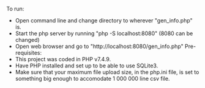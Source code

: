 To run:
- Open command line and change directory to wherever "gen_info.php" is.
- Start the php server by running "php -S localhost:8080" (8080 can be changed)
- Open web browser and go to "http://localhost:8080/gen_info.php"
Pre-requisites:
- This project was coded in PHP v7.4.9.
- Have PHP installed and set up to be able to use SQLite3.
- Make sure that your maximum file upload size, in the php.ini file, is set to something big enough to accomodate 1 000 000 line csv file.

